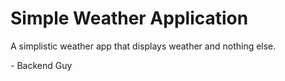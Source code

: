# Simple Weather Application

A simplistic weather app that displays weather and nothing else.

\- Backend Guy

